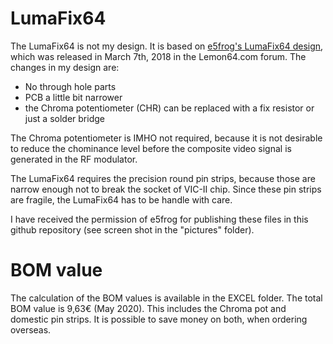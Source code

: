 # LumaFix64
The LumaFix64 is not my design. It is based on <a href="https://www.lemon64.com/forum/viewtopic.php?t=40570&start=375">e5frog's LumaFix64 design</a>, which was released in March 7th, 2018 in the Lemon64.com forum. The changes in my design are:
* No through hole parts
* PCB a little bit narrower
* the Chroma potentiometer (CHR) can be replaced with a fix resistor or just a solder bridge

The Chroma potentiometer is IMHO not required, because it is not desirable to reduce the chominance level before the composite video signal is generated in the RF modulator. 

The LumaFix64 requires the precision round pin strips, because those are narrow enough not to break the socket of VIC-II chip. Since these pin strips are fragile, the LumaFix64 has to be handle with care.

I have received the permission of e5frog for publishing these files in this github repository (see screen shot in the "pictures" folder).

# BOM value
The calculation of the BOM values is available in the EXCEL folder. The total BOM value is 9,63€ (May 2020). This includes the Chroma pot and domestic pin strips. It is possible to save money on both, when ordering overseas.
